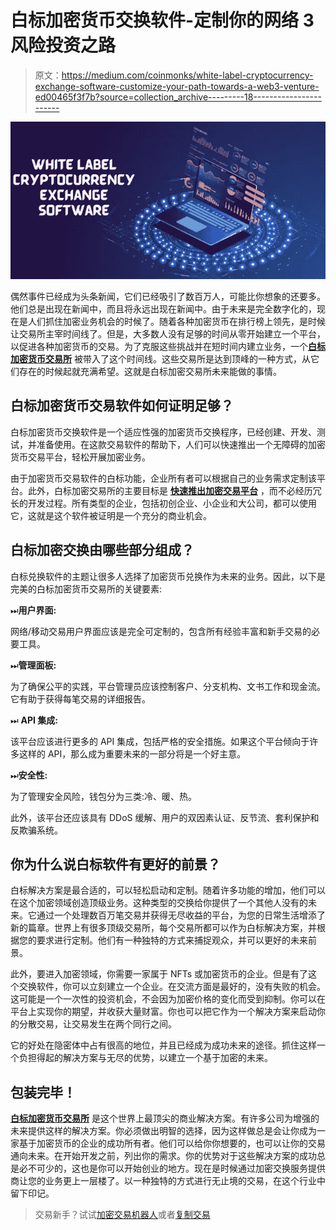 # 白标加密货币交换软件-定制你的网络 3 风险投资之路

> 原文：<https://medium.com/coinmonks/white-label-cryptocurrency-exchange-software-customize-your-path-towards-a-web3-venture-ed00465f3f7b?source=collection_archive---------18----------------------->

![](img/47e5c076189ce19f7a9e734fe4ef063c.png)

偶然事件已经成为头条新闻，它们已经吸引了数百万人，可能比你想象的还要多。他们总是出现在新闻中，而且将永远出现在新闻中。由于未来是完全数字化的，现在是人们抓住加密业务机会的时候了。随着各种加密货币在排行榜上领先，是时候让交易所主宰时间线了。但是，大多数人没有足够的时间从零开始建立一个平台，以促进各种加密货币的交易。为了克服这些挑战并在短时间内建立业务，一个[**白标加密货币交易所**](https://bit.ly/3UlZQ67) 被带入了这个时间线。这些交易所是达到顶峰的一种方式，从它们存在的时候起就充满希望。这就是白标加密交易所未来能做的事情。

## **白标加密货币交易软件如何证明足够？**

白标加密货币交换软件是一个适应性强的加密货币交换程序，已经创建、开发、测试，并准备使用。在这款交易软件的帮助下，人们可以快速推出一个无障碍的加密货币交易平台，轻松开展加密业务。

由于加密货币交易软件的白标功能，企业所有者可以根据自己的业务需求定制该平台。此外，白标加密交易所的主要目标是 [**快速推出加密交易平台**](https://bit.ly/3DZNgCK) ，而不必经历冗长的开发过程。所有类型的企业，包括初创企业、小企业和大公司，都可以使用它，这就是这个软件被证明是一个充分的商业机会。

## **白标加密交换由哪些部分组成？**

白标兑换软件的主题让很多人选择了加密货币兑换作为未来的业务。因此，以下是完美的白标加密货币交易所的关键要素:

⏭**用户界面:**

网络/移动交易用户界面应该是完全可定制的，包含所有经验丰富和新手交易的必要工具。

⏭**管理面板:**

为了确保公平的实践，平台管理员应该控制客户、分支机构、文书工作和现金流。它有助于获得每笔交易的详细报告。

⏭ **API 集成:**

该平台应该进行更多的 API 集成，包括严格的安全措施。如果这个平台倾向于许多这样的 API，那么成为重要未来的一部分将是一个好主意。

⏭**安全性:**

为了管理安全风险，钱包分为三类:冷、暖、热。

此外，该平台还应该具有 DDoS 缓解、用户的双因素认证、反节流、套利保护和反欺骗系统。

## **你为什么说白标软件有更好的前景？**

白标解决方案是最合适的，可以轻松启动和定制。随着许多功能的增加，他们可以在这个加密领域创造顶级业务。这种类型的交换给你提供了一个其他人没有的未来。它通过一个处理数百万笔交易并获得无尽收益的平台，为您的日常生活增添了新的篇章。世界上有很多顶级交易所，每个交易所都可以作为白标解决方案，并根据您的要求进行定制。他们有一种独特的方式来捕捉观众，并可以更好的未来前景。

此外，要进入加密领域，你需要一家属于 NFTs 或加密货币的企业。但是有了这个交换软件，你可以立刻建立一个企业。在交流方面是最好的，没有失败的机会。这可能是一个一次性的投资机会，不会因为加密价格的变化而受到抑制。你可以在平台上实现你的期望，并收获大量财富。你也可以把它作为一个解决方案来启动你的分散交易，让交易发生在两个同行之间。

它的好处在隐密体中占有很高的地位，并且已经成为成功未来的途径。抓住这样一个负担得起的解决方案与无尽的优势，以建立一个基于加密的未来。

## **包装完毕！**

[**白标加密货币交易所**](https://bit.ly/3UlZQ67) 是这个世界上最顶尖的商业解决方案。有许多公司为增强的未来提供这样的解决方案。你必须做出明智的选择，因为这样做总是会让你成为一家基于加密货币的企业的成功所有者。他们可以给你你想要的，也可以让你的交易通向未来。在开始开发之前，列出你的需求。你的优势对于这些解决方案的成功总是必不可少的，这也是你可以开始创业的地方。现在是时候通过加密交换服务提供商让您的业务更上一层楼了。以一种独特的方式进行无止境的交易，在这个行业中留下印记。

> 交易新手？试试[加密交易机器人](/coinmonks/crypto-trading-bot-c2ffce8acb2a)或者[复制交易](/coinmonks/top-10-crypto-copy-trading-platforms-for-beginners-d0c37c7d698c)